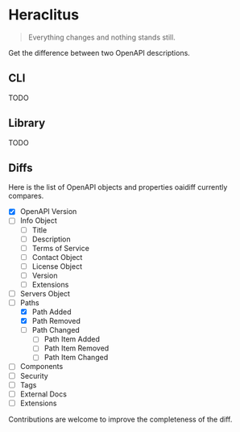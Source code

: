 # Heraclitus

> Everything changes and nothing stands still.

Get the difference between two OpenAPI descriptions.

## CLI

TODO

## Library

TODO

## Diffs

Here is the list of OpenAPI objects and properties oaidiff currently compares.

- [x] OpenAPI Version
- [ ] Info Object
  - [ ] Title
  - [ ] Description
  - [ ] Terms of Service
  - [ ] Contact Object
  - [ ] License Object
  - [ ] Version
  - [ ] Extensions
- [ ] Servers Object
- [ ] Paths
  - [x] Path Added
  - [x] Path Removed
  - [ ] Path Changed
    - [ ] Path Item Added
    - [ ] Path Item Removed
    - [ ] Path Item Changed
- [ ] Components
- [ ] Security
- [ ] Tags
- [ ] External Docs
- [ ] Extensions

Contributions are welcome to improve the completeness of the diff.
